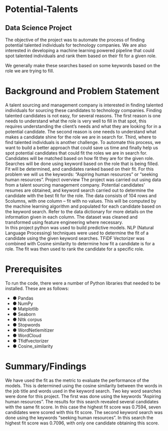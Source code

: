 # Potential-Talents
## Data Science Project

The objective of the project was to automate the process of finding potential talented individuals for technology companies. 
We are also interested in developing a machine learning powered pipeline that could spot talented individuals and rank them based on their fit for a given role.

We generally make these searches based on some keywords based on the role we are trying to fill.

# Background and Problem Statement

A talent sourcing and management company is interested in finding talented individuals for sourcing these candidates to technology companies. Finding talented candidates is not easy, for several reasons. The first reason is one needs to understand what the role is very well to fill in that spot, this requires understanding the client’s needs and what they are looking for in a potential candidate. The second reason is one needs to understand what makes a candidate shine for the role we are in search for. Third, where to find talented individuals is another challenge.
To automate this process, we want to build a better approach that could save us time and finally help us spot potential candidates that could fit the roles we are in search for. 
Candidates will be matched based on how fit they are for the given role. Searches will be done using keyword based on the role that is being filled. Fit will be determined, and candidates ranked based on their fit.
For this problem we will us the keywords: “Aspiring human resources” or “seeking human resources”.
Project overview
The project was carried out using data from a talent sourcing management company. Potential candidates’ resumes are obtained, and keyword search carried out to determine the candidate with the best fit for the role.
The data consists of 104 rows and 5columns, with one column – fit with no values. This will be computed by the machine learning algorithm and populated for each candidate based on the keyword search.  Refer to the data dictionary for more details on the information given in each column. The dataset was cleaned and transformed using feature engineering where necessary.  
In this project python was used to build predictive models. NLP (Natural Language Processing) techniques were used to determine the fit of a candidate using the given keyword searches. TFiDF Vectorizer was combined with Cosine similarity to determine how fit a candidate is for a role. The fit was then used to rank the candidate for a specific role.

# Prerequisites

To run the code, there were a number of Python libraries that needed to be installed. These are as follows:

* ●	Pandas
* ●	NumPy
* ●	Matplotlib
* ●	Seaborn
* ●	Nltk corpus
* ●	Stopwords
* ●	WordNetlemitizer
* ●	WordCloud
* ●	Tfidfvectorizer
* ●	Cosine_similarity


# Summary/Findings
We have used the fit as the metric to evaluate the performance of the models. This is determined using the cosine similarity between the words in the job title and words used in the keyword search. 
Two key word searches were done for this project. The first was done using the keywords “Aspiring human resources”.  The results for this search revealed several candidates with the same fit score. In this case the highest fit score was 0.7594, seven candidates were scored with this fit score.
The second keyword search was done using the keywords “seeking human resources”. In this search the highest fit score was 0.7096, with only one candidate obtaining this score. 
